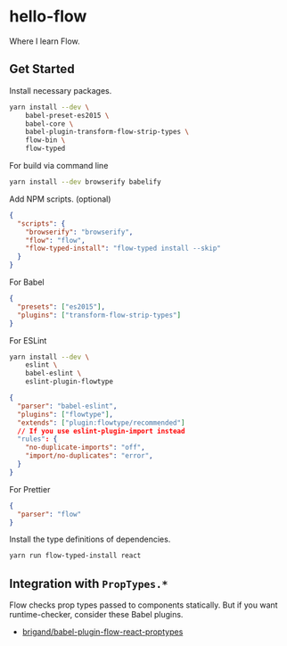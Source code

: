# hello-flow

Where I learn Flow.

## Get Started

Install necessary packages.

```sh
yarn install --dev \
    babel-preset-es2015 \
    babel-core \
    babel-plugin-transform-flow-strip-types \
    flow-bin \
    flow-typed
```

For build via command line

```sh
yarn install --dev browserify babelify
```

Add NPM scripts. (optional)

```json
{
  "scripts": {
    "browserify": "browserify",
    "flow": "flow",
    "flow-typed-install": "flow-typed install --skip"
  }
}
```

For Babel

```json
{
  "presets": ["es2015"],
  "plugins": ["transform-flow-strip-types"]
}
```

For ESLint

```sh
yarn install --dev \
    eslint \
    babel-eslint \
    eslint-plugin-flowtype
```

```json
{
  "parser": "babel-eslint",
  "plugins": ["flowtype"],
  "extends": ["plugin:flowtype/recommended"]
  // If you use eslint-plugin-import instead
  "rules": {
    "no-duplicate-imports": "off",
    "import/no-duplicates": "error",
  }
}
```

For Prettier

```json
{
  "parser": "flow"
}
```

Install the type definitions of dependencies.

```sh
yarn run flow-typed-install react
```

## Integration with `PropTypes.*`

Flow checks prop types passed to components statically.
But if you want runtime-checker, consider these Babel plugins.

* [brigand/babel-plugin-flow-react-proptypes](https://github.com/brigand/babel-plugin-flow-react-proptypes)
